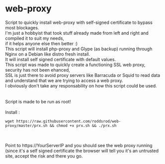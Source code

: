 # web-proxy
Script to quickly install web-proxy with self-signed certificate to bypass most blockages. <br />
I'm just a hobbyist that took stuff already made from left and right and compiled it to suit my needs, <br />
if it helps anyone else then better :) <br />
This script will install php-proxy and Glype (as backup) running through Nginx on a Debian like distro fresh install. <br />
It will install self signed certificate with default values. <br />
This script was made to quickly create a functioning SSL web proxy, security has not been ehanced, <br />
SSL is just there to avoid proxy servers like Barracuda or Squid to read data and understand that we are trying to access a web proxy. <br />
I obviously don't take any responsability on how this script could be used. <br />
 <br />
 <br />
Script is made to be run as root!
 <br />
 <br />
Install : <br />
```
wget https://raw.githubusercontent.com/roddsrod/web-proxy/master/prx.sh && chmod +x prx.sh && ./prx.sh
```
 <br />
 <br />
 Point to https://YourServerIP and you should see the web proxy running (since it's a self signed certificate the browser will tell you it's an untrusted site, accept the risk and there you go.

